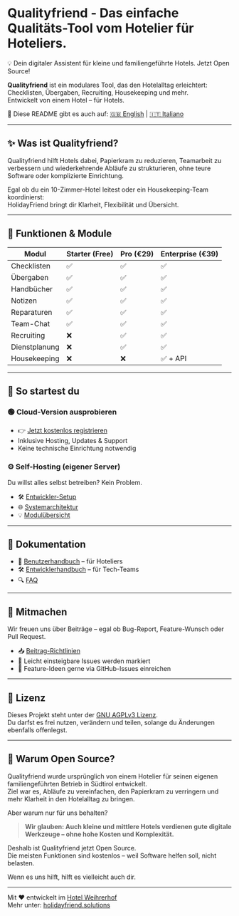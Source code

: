 # Qualityfriend - Das einfache Qualitäts-Tool vom Hotelier für Hoteliers.

💡 Dein digitaler Assistent für kleine und familiengeführte Hotels. Jetzt Open Source!

**Qualityfriend** ist ein modulares Tool, das den Hotelalltag erleichtert:  
Checklisten, Übergaben, Recruiting, Housekeeping und mehr.  
Entwickelt von einem Hotel – für Hotels.

📘 Diese README gibt es auch auf: [🇬🇧 English](README.md) | [🇮🇹 Italiano](README.it.md)

---

## ✨ Was ist Qualityfriend?

Qualityfriend hilft Hotels dabei, Papierkram zu reduzieren, Teamarbeit zu verbessern und wiederkehrende Abläufe zu strukturieren, ohne teure Software oder komplizierte Einrichtung.

Egal ob du ein 10-Zimmer-Hotel leitest oder ein Housekeeping-Team koordinierst:  
HolidayFriend bringt dir Klarheit, Flexibilität und Übersicht.

---

## 🧩 Funktionen & Module

| Modul          | Starter (Free) | Pro (€29) | Enterprise (€39) |
|----------------|----------------|-----------|------------------|
| Checklisten    | ✅              | ✅         | ✅               |
| Übergaben      | ✅              | ✅         | ✅               |
| Handbücher     | ✅              | ✅         | ✅               |
| Notizen        | ✅              | ✅         | ✅               |
| Reparaturen    | ✅              | ✅         | ✅               |
| Team-Chat      | ✅              | ✅         | ✅               |
| Recruiting     | ❌              | ✅         | ✅               |
| Dienstplanung  | ❌              | ✅         | ✅               |
| Housekeeping   | ❌              | ❌         | ✅ + API         |

---

## 🚀 So startest du

### 🟢 Cloud-Version ausprobieren
- 👉 [Jetzt kostenlos registrieren](https://app.holidayfriend.solutions)
- Inklusive Hosting, Updates & Support
- Keine technische Einrichtung notwendig

### ⚙️ Self-Hosting (eigener Server)
Du willst alles selbst betreiben? Kein Problem.

- 🛠️ [Entwickler-Setup](docs/dev-setup.md)
- 🌐 [Systemarchitektur](docs/architecture.md)
- 💡 [Modulübersicht](docs/modules.md)

---

## 📘 Dokumentation

- 📖 [Benutzerhandbuch](docs/user-setup.md) – für Hoteliers
- 🛠️ [Entwicklerhandbuch](docs/dev-setup.md) – für Tech-Teams
- 🔍 [FAQ](docs/faq.md)

---

## 🤝 Mitmachen

Wir freuen uns über Beiträge – egal ob Bug-Report, Feature-Wunsch oder Pull Request.

- 📥 [Beitrag-Richtlinien](CONTRIBUTING.md)
- 🧩 Leicht einsteigbare Issues werden markiert
- 🔄 Feature-Ideen gerne via GitHub-Issues einreichen

---

## 📃 Lizenz

Dieses Projekt steht unter der [GNU AGPLv3 Lizenz](LICENSE).  
Du darfst es frei nutzen, verändern und teilen, solange du Änderungen ebenfalls offenlegst.

---

## 🙌 Warum Open Source?

Qualityfriend wurde ursprünglich von einem Hotelier für seinen eigenen familiengeführten Betrieb in Südtirol entwickelt.  
Ziel war es, Abläufe zu vereinfachen, den Papierkram zu verringern und mehr Klarheit in den Hotelalltag zu bringen.

Aber warum nur für uns behalten?

> **Wir glauben: Auch kleine und mittlere Hotels verdienen gute digitale Werkzeuge – ohne hohe Kosten und Komplexität.**

Deshalb ist Qualityfriend jetzt Open Source.  
Die meisten Funktionen sind kostenlos – weil Software helfen soll, nicht belasten.

Wenn es uns hilft, hilft es vielleicht auch dir.

---

Mit ❤️ entwickelt im [Hotel Weihrerhof](https://www.weihrerhof.com)  
Mehr unter: [holidayfriend.solutions](https://holidayfriend.solutions)
